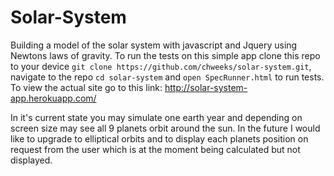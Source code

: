 # Solar-System

Building a model of the solar system with javascript and Jquery using Newtons laws of gravity. To run the tests on this simple app clone this repo to your device `git clone https://github.com/chweeks/solar-system.git`, navigate to the repo `cd solar-system` and `open SpecRunner.html` to run tests. To view the actual site go to this link: http://solar-system-app.herokuapp.com/

In it's current state you may simulate one earth year and depending on screen size may see all 9 planets orbit around the sun. In the future I would like to upgrade to elliptical orbits and to display each planets position on request from the user which is at the moment being calculated but not displayed.

